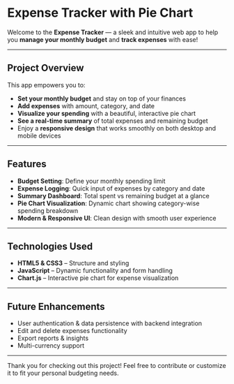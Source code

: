 # <i class="fas fa-wallet"></i> Expense Tracker with Pie Chart

Welcome to the **Expense Tracker** — a sleek and intuitive web app to help you **manage your monthly budget** and **track expenses** with ease!

---

## <i class="fas fa-rocket"></i> Project Overview

This app empowers you to:

- <i class="fas fa-coins"></i> **Set your monthly budget** and stay on top of your finances  
- <i class="fas fa-clipboard-list"></i> **Add expenses** with amount, category, and date  
- <i class="fas fa-chart-pie"></i> **Visualize your spending** with a beautiful, interactive pie chart  
- <i class="fas fa-chart-line"></i> **See a real-time summary** of total expenses and remaining budget  
- <i class="fas fa-mobile-alt"></i> Enjoy a **responsive design** that works smoothly on both desktop and mobile devices  

---

## <i class="fas fa-lightbulb"></i> Features

- **Budget Setting**: Define your monthly spending limit  
- **Expense Logging**: Quick input of expenses by category and date  
- **Summary Dashboard**: Total spent vs remaining budget at a glance  
- **Pie Chart Visualization**: Dynamic chart showing category-wise spending breakdown  
- **Modern & Responsive UI**: Clean design with smooth user experience  

---

## <i class="fas fa-tools"></i> Technologies Used

- **HTML5 & CSS3** – Structure and styling  
- **JavaScript** – Dynamic functionality and form handling  
- **Chart.js** – Interactive pie chart for expense visualization  

---

## <i class="fas fa-chart-line"></i> Future Enhancements

- User authentication & data persistence with backend integration  
- Edit and delete expenses functionality  
- Export reports & insights  
- Multi-currency support  

---

Thank you for checking out this project! Feel free to contribute or customize it to fit your personal budgeting needs. <i class="fas fa-smile"></i>
